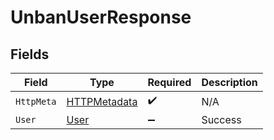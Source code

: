 # UnbanUserResponse


## Fields

| Field                                                   | Type                                                    | Required                                                | Description                                             |
| ------------------------------------------------------- | ------------------------------------------------------- | ------------------------------------------------------- | ------------------------------------------------------- |
| `HttpMeta`                                              | [HTTPMetadata](../../Models/Components/HTTPMetadata.md) | :heavy_check_mark:                                      | N/A                                                     |
| `User`                                                  | [User](../../Models/Components/User.md)                 | :heavy_minus_sign:                                      | Success                                                 |